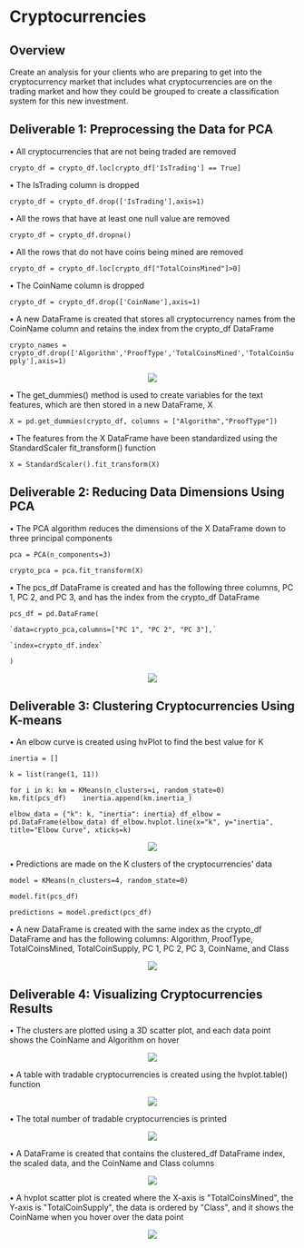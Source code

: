 # Cryptocurrencies
## Overview
Create an analysis for your clients who are preparing to get into the cryptocurrency market that includes what cryptocurrencies are on the trading market and how they could be grouped to create a classification system for this new investment.
## Deliverable 1: Preprocessing the Data for PCA
• All cryptocurrencies that are not being traded are removed

`crypto_df = crypto_df.loc[crypto_df['IsTrading'] == True]`

• The IsTrading column is dropped

`crypto_df = crypto_df.drop(['IsTrading'],axis=1)`

• All the rows that have at least one null value are removed

`crypto_df = crypto_df.dropna()`

• All the rows that do not have coins being mined are removed

`crypto_df = crypto_df.loc[crypto_df["TotalCoinsMined"]>0]`

• The CoinName column is dropped

`crypto_df = crypto_df.drop(['CoinName'],axis=1)`

• A new DataFrame is created that stores all cryptocurrency names from the CoinName column and retains the index from the crypto_df DataFrame

`crypto_names = crypto_df.drop(['Algorithm','ProofType','TotalCoinsMined','TotalCoinSupply'],axis=1)`

<p align='center'>
  <img src='https://github.com/jzebker/Cryptocurrencies/blob/main/img/CoinNameDF.png?raw=true'>
</p>

• The get_dummies() method is used to create variables for the text features, which are then stored in a new DataFrame, X

`X = pd.get_dummies(crypto_df, columns = ["Algorithm","ProofType"])`

• The features from the X DataFrame have been standardized using the StandardScaler fit_transform() function

`X = StandardScaler().fit_transform(X)`

## Deliverable 2: Reducing Data Dimensions Using PCA
• The PCA algorithm reduces the dimensions of the X DataFrame down to three principal components

`pca = PCA(n_components=3)`

`crypto_pca = pca.fit_transform(X)`

• The pcs_df DataFrame is created and has the following three columns, PC 1, PC 2, and PC 3, and has the index from the crypto_df DataFrame

`pcs_df = pd.DataFrame(`

    `data=crypto_pca,columns=["PC 1", "PC 2", "PC 3"],`
    
    `index=crypto_df.index`
    
`)`

<p align='center'>
  <img src='https://github.com/jzebker/Cryptocurrencies/blob/main/img/pcs_df.png?raw=true'>
</p>

## Deliverable 3: Clustering Cryptocurrencies Using K-means
• An elbow curve is created using hvPlot to find the best value for K

`inertia = []`

`k = list(range(1, 11))`

`for i in k:
    km = KMeans(n_clusters=i, random_state=0)   
    km.fit(pcs_df)   
    inertia.append(km.inertia_)`

`elbow_data = {"k": k, "inertia": inertia}
df_elbow = pd.DataFrame(elbow_data)
df_elbow.hvplot.line(x="k", y="inertia", title="Elbow Curve", xticks=k)`

<p align='center'>
  <img src='https://github.com/jzebker/Cryptocurrencies/blob/main/img/elbowcurve.png?raw=true'>
</p>

• Predictions are made on the K clusters of the cryptocurrencies’ data 

`model = KMeans(n_clusters=4, random_state=0)`

`model.fit(pcs_df)`

`predictions = model.predict(pcs_df)`

• A new DataFrame is created with the same index as the crypto_df DataFrame and has the following columns: Algorithm, ProofType, TotalCoinsMined, TotalCoinSupply, PC 1, PC 2, PC 3, CoinName, and Class

<p align='center'>
  <img src='https://github.com/jzebker/Cryptocurrencies/blob/main/img/clustered_df.png?raw=true'>
</p>

## Deliverable 4: Visualizing Cryptocurrencies Results
• The clusters are plotted using a 3D scatter plot, and each data point shows the CoinName and Algorithm on hover

<p align='center'>
  <img src='https://github.com/jzebker/Cryptocurrencies/blob/main/img/3dscatter.png?raw=true'>
</p>

• A table with tradable cryptocurrencies is created using the hvplot.table() function

<p align='center'>
  <img src='https://github.com/jzebker/Cryptocurrencies/blob/main/img/tradabletable.png?raw=true'>
</p>

• The total number of tradable cryptocurrencies is printed

<p align='center'>
  <img src='https://github.com/jzebker/Cryptocurrencies/blob/main/img/totaltradable.png?raw=true'>
</p>

• A DataFrame is created that contains the clustered_df DataFrame index, the scaled data, and the CoinName and Class columns 

<p align='center'>
  <img src='https://github.com/jzebker/Cryptocurrencies/blob/main/img/newdfD4.png?raw=true'>
</p>

• A hvplot scatter plot is created where the X-axis is "TotalCoinsMined", the Y-axis is "TotalCoinSupply", the data is ordered by "Class", and it shows the CoinName when you hover over the data point

<p align='center'>
  <img src='https://github.com/jzebker/Cryptocurrencies/blob/main/img/scatterplot.png?raw=true'>
</p>
